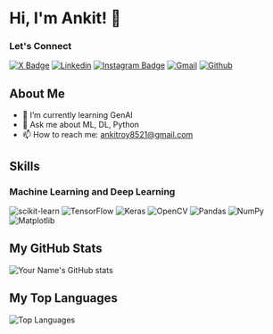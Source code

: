 # Hi, I'm Ankit! 👋

### Let's Connect
[![X Badge](https://img.shields.io/badge/-000000?style=flat&logo=x&logoColor=white&link=https://x.com/indiancamper)](https://x.com/indiancamper)
[![Linkedin](https://img.shields.io/badge/-LinkedIn-blue?style=flat&logo=Linkedin&logoColor=white)](https://www.linkedin.com/in/ankitroy22/)
[![Instagram Badge](https://img.shields.io/badge/-Instagram-purple?logo=instagram&logoColor=white&link=https://instagram.com/indiancamper)](https://www.instagram.com/indiancamper)
[![Gmail](https://img.shields.io/badge/-Gmail-c14438?style=flat&logo=Gmail&logoColor=white)](mailto:ankitroy8521@gmail.com)
[![Github](https://img.shields.io/github/followers/ankitroy22?label=Follow&style=social)](https://github.com/ankitroy22)

## About Me

- 🌱 I’m currently learning GenAI
- 💬 Ask me about ML, DL, Python
- 📫 How to reach me: ankitroy8521@gmail.com

## Skills

### Machine Learning and Deep Learning

![scikit-learn](https://img.shields.io/badge/scikit--learn-F7931E?style=for-the-badge&logo=scikit-learn&logoColor=white)
![TensorFlow](https://img.shields.io/badge/TensorFlow-FF6F00?style=for-the-badge&logo=TensorFlow&logoColor=white)
![Keras](https://img.shields.io/badge/Keras-D00000?style=for-the-badge&logo=Keras&logoColor=white)
![OpenCV](https://img.shields.io/badge/OpenCV-5C3EE8?style=for-the-badge&logo=OpenCV&logoColor=white)
![Pandas](https://img.shields.io/badge/Pandas-150458?style=for-the-badge&logo=Pandas&logoColor=white)
![NumPy](https://img.shields.io/badge/NumPy-013243?style=for-the-badge&logo=NumPy&logoColor=white)
![Matplotlib](https://img.shields.io/badge/Matplotlib-013243?style=for-the-badge&logo=Matplotlib&logoColor=white)


## My GitHub Stats

![Your Name's GitHub stats](https://github-readme-stats.vercel.app/api?username=ankitroy22&show_icons=true&theme=radical)

## My Top Languages

![Top Languages](https://github-readme-stats.vercel.app/api/top-langs/?username=ankitroy22&layout=compact&theme=radical)

